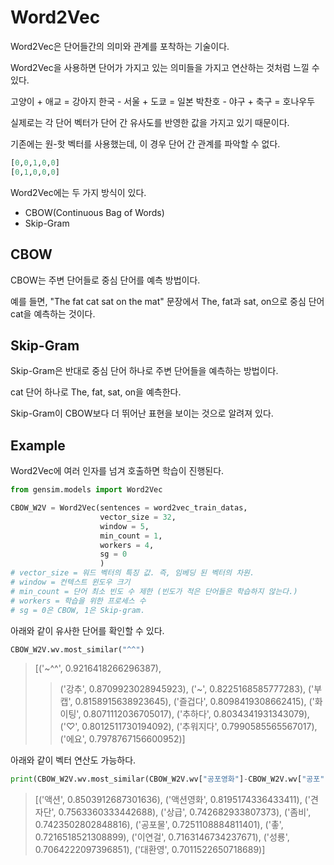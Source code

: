 # Word2Vec

Word2Vec은 단어들간의 의미와 관계를 포착하는 기술이다.

Word2Vec을 사용하면 단어가 가지고 있는 의미들을 가지고 연산하는 것처럼 느낄 수 있다.

고양이 + 애교 = 강아지
한국 - 서울 + 도쿄 = 일본
박찬호 - 야구 + 축구 = 호나우두

실제로는 각 단어 벡터가 단어 간 유사도를 반영한 값을 가지고 있기 때문이다.

기존에는 원-핫 벡터를 사용했는데, 이 경우 단어 간 관계를 파악할 수 없다.

```python
[0,0,1,0,0]
[0,1,0,0,0]
```

Word2Vec에는 두 가지 방식이 있다.

-   CBOW(Continuous Bag of Words)
-   Skip-Gram

## CBOW

CBOW는 주변 단어들로 중심 단어를 예측 방법이다.

예를 들면, "The fat cat sat on the mat" 문장에서 The, fat과 sat, on으로 중심 단어 cat을 예측하는 것이다.

## Skip-Gram

Skip-Gram은 반대로 중심 단어 하나로 주변 단어들을 예측하는 방법이다.

cat 단어 하나로 The, fat, sat, on을 예측한다.

Skip-Gram이 CBOW보다 더 뛰어난 표현을 보이는 것으로 알려져 있다.

## Example

Word2Vec에 여러 인자를 넘겨 호출하면 학습이 진행된다.

```python
from gensim.models import Word2Vec

CBOW_W2V = Word2Vec(sentences = word2vec_train_datas,
                    vector_size = 32,
                    window = 5,
                    min_count = 1,
                    workers = 4,
                    sg = 0
                    )
# vector_size = 워드 벡터의 특징 값. 즉, 임베딩 된 벡터의 차원.
# window = 컨텍스트 윈도우 크기
# min_count = 단어 최소 빈도 수 제한 (빈도가 적은 단어들은 학습하지 않는다.)
# workers = 학습을 위한 프로세스 수
# sg = 0은 CBOW, 1은 Skip-gram.
```

아래와 같이 유사한 단어를 확인할 수 있다.

```python
CBOW_W2V.wv.most_similar("^^")
```

> [('~^^', 0.9216418266296387),
> > ('강추', 0.8709923028945923),
> > ('~', 0.8225168585777283),
> > ('부캡', 0.8158915638923645),
> > ('즐겁다', 0.8098419308662415),
> > ('화이팅', 0.8071112036705017),
> > ('추하다', 0.8034341931343079),
> > ('♡', 0.8012511730194092),
> > ('추워지다', 0.7990585565567017),
> > ('에요', 0.7978767156600952)]

아래와 같이 벡터 연산도 가능하다.

```python
print(CBOW_W2V.wv.most_similar(CBOW_W2V.wv["공포영화"]-CBOW_W2V.wv["공포"]+CBOW_W2V.wv["액션"]))
```

> [('액션', 0.8503912687301636), ('액션영화', 0.8195174336433411), ('견자단', 0.7563360333442688), ('상급', 0.742682933807373), ('좀비', 0.7423502802848816), ('공포물', 0.7251108884811401), ('촣', 0.7216518521308899), ('이연걸', 0.7163146734237671), ('성룡', 0.7064222097396851), ('대환영', 0.7011522650718689)]

